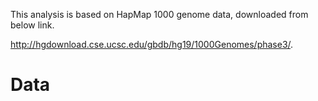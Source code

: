 This analysis is based on HapMap 1000 genome data, downloaded from below link.

<http://hgdownload.cse.ucsc.edu/gbdb/hg19/1000Genomes/phase3/>.

# Data

